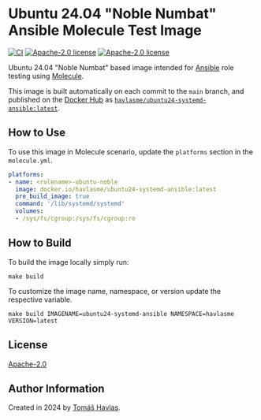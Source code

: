 Ubuntu 24.04 "Noble Numbat" Ansible Molecule Test Image
================================================

[![CI][gitlabci-image]][gitlabci-link]
[![Apache-2.0 license][dockerhub-image]][dockerhub-link]
[![Apache-2.0 license][license-image]][license-link]

Ubuntu 24.04 "Noble Numbat" based image intended for [Ansible](https://www.ansible.com/) role testing using [Molecule](https://ansible.readthedocs.io/projects/molecule/).

This image is built automatically on each commit to the `main` branch, and published on the [Docker Hub](https://hub.docker.com/) as [`havlasme/ubuntu24-systemd-ansible:latest`](https://hub.docker.com/r/havlasme/ubuntu24-systemd-ansible).

How to Use
----------

To use this image in Molecule scenario, update the `platforms` section in the `molecule.yml`.

```yaml title="molecule.yml"
platforms:
- name: <rolename>-ubuntu-noble
  image: docker.io/havlasme/ubuntu24-systemd-ansible:latest
  pre_build_image: true
  command: '/lib/systemd/systemd'
  volumes:
  - /sys/fs/cgroup:/sys/fs/cgroup:ro
```

How to Build
------------

To build the image locally simply run:

```shell
make build
```

To customize the image name, namespace, or version update the respective variable.

```shell
make build IMAGENAME=ubuntu24-systemd-ansible NAMESPACE=havlasme VERSION=latest
```

License
-------

[Apache-2.0][license-link]

Author Information
------------------

Created in 2024 by [Tomáš Havlas](https://havlas.me/).


[license-image]: https://img.shields.io/badge/license-Apache2.0-blue.svg?style=flat-square
[license-link]: LICENSE

[dockerhub-image]: https://img.shields.io/docker/pulls/havlasme/ubuntu24-systemd-ansible?style=flat-square
[dockerhub-link]: https://hub.docker.com/r/havlasme/ubuntu24-systemd-ansible

[gitlabci-image]: https://img.shields.io/gitlab/pipeline-status/havlas.me/docker-ubuntu24-systemd-ansible?style=flat-square
[gitlabci-link]: https://gitlab.com/havlas.me/docker-ubuntu24-systemd-ansible/-/pipelines
